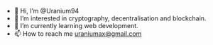 - 👋 Hi, I’m @Uranium94
- 👀 I’m interested in cryptography, decentralisation and blockchain. 
- 🌱 I’m currently learning web development.
- 📫 How to reach me uraniumax@gmail.com

<!---
Uranium94/Uranium94 is a ✨ special ✨ repository because its `README.md` (this file) appears on your GitHub profile.
You can click the Preview link to take a look at your changes.
--->
